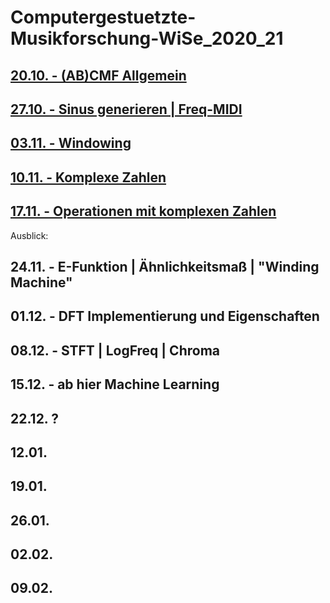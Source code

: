 # Computergestuetzte-Musikforschung-WiSe_2020_21

## [20.10. - (AB)CMF Allgemein](CMF/00_cmf_allgemein/)

## [27.10. - Sinus generieren | Freq-MIDI](CMF/01_sinetone_midi/)

## [03.11. - Windowing](CMF/02_windowing/)

## [10.11. - Komplexe Zahlen](CMF/03_komplexe_zahlen)

## [17.11. - Operationen mit komplexen Zahlen](CMF/04_komp_num_op)

Ausblick:

## 24.11. - E-Funktion | Ähnlichkeitsmaß | "Winding Machine"

## 01.12. - DFT Implementierung und Eigenschaften

## 08.12. - STFT | LogFreq | Chroma

## 15.12. - ab hier Machine Learning

## 22.12. ?

## 12.01.

## 19.01.

## 26.01.

## 02.02.

## 09.02.
